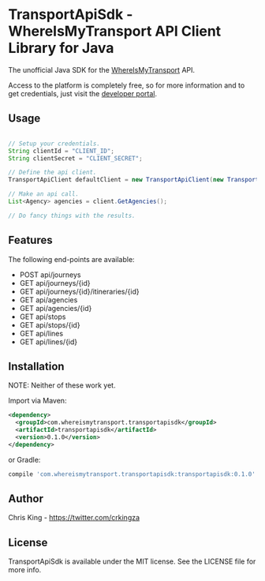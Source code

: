 # TransportApiSdk - WhereIsMyTransport API Client Library for Java

The unofficial Java SDK for the [WhereIsMyTransport](https://www.whereismytransport.com) API. 

Access to the platform is completely free, so for more information and to get credentials, just visit the [developer portal](https://developer.whereismytransport.com).

## Usage

```java

// Setup your credentials.
String clientId = "CLIENT_ID";
String clientSecret = "CLIENT_SECRET";

// Define the api client.
TransportApiClient defaultClient = new TransportApiClient(new TransportApiClientSettings(clientId, clientSecret));

// Make an api call.
List<Agency> agencies = client.GetAgencies();

// Do fancy things with the results.
```

## Features

The following end-points are available:

* POST api/journeys
* GET api/journeys/{id}
* GET api/journeys/{id}/itineraries/{id}
* GET api/agencies
* GET api/agencies/{id}
* GET api/stops
* GET api/stops/{id}
* GET api/lines
* GET api/lines/{id}

## Installation

NOTE: Neither of these work yet.

Import via Maven:
```xml
<dependency>
  <groupId>com.whereismytransport.transportapisdk</groupId>
  <artifactId>transportapisdk</artifactId>
  <version>0.1.0</version>
</dependency>
```
or Gradle:
```groovy
compile 'com.whereismytransport.transportapisdk:transportapisdk:0.1.0'
```

## Author

Chris King - https://twitter.com/crkingza

## License

TransportApiSdk is available under the MIT license. See the LICENSE file for more info.
